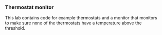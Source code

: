 ### Thermostat monitor

This lab contains code for example thermostats and a monitor that monitors to make sure none of the thermostats have a temperature above the threshold.
